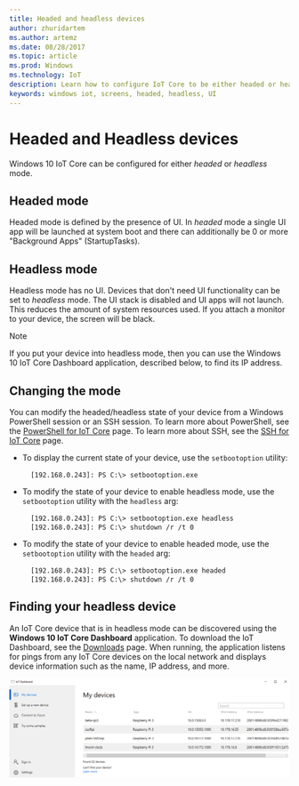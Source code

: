 ```yaml
---
title: Headed and headless devices
author: zhuridartem
ms.author: artemz
ms.date: 08/28/2017
ms.topic: article
ms.prod: Windows
ms.technology: IoT
description: Learn how to configure IoT Core to be either headed or headless.
keywords: windows iot, screens, headed, headless, UI
---
```


# Headed and Headless devices

Windows 10 IoT Core can be configured for either *headed* or *headless* mode. 

## Headed mode
Headed mode is defined by the presence of UI. In *headed* mode a single UI app will be launched at system boot and there can additionally be 0 or more "Background Apps" (StartupTasks). 

## Headless mode
Headless mode has no UI.  Devices that don't need UI functionality can be set to *headless* mode. The UI stack is disabled and UI apps will not launch. This reduces the amount of system resources used. If you attach a monitor to your device, the screen will be black.

> [!NOTE]
> If you put your device into headless mode, then you can use the Windows 10 IoT Core Dashboard application, described below, to find its IP address.

## Changing the mode
You can modify the headed/headless state of your device from a Windows PowerShell session or an SSH session. To learn more about PowerShell, see the [PowerShell for IoT Core](PowerShell.md) page. To learn more about SSH, see the [SSH for IoT Core](SSH.md) page.

* To display the current state of your device, use the `setbootoption` utility:

        [192.168.0.243]: PS C:\> setbootoption.exe

* To modify the state of your device to enable headless mode, use the `setbootoption` utility with the `headless` arg:

        [192.168.0.243]: PS C:\> setbootoption.exe headless
        [192.168.0.243]: PS C:\> shutdown /r /t 0

* To modify the state of your device to enable headed mode, use the `setbootoption` utility with the `headed` arg:

        [192.168.0.243]: PS C:\> setbootoption.exe headed
        [192.168.0.243]: PS C:\> shutdown /r /t 0

## Finding your headless device

An IoT Core device that is in headless mode can be discovered using the **Windows 10 IoT Core Dashboard** application.  To download the IoT Dashboard, see the [Downloads](http://go.microsoft.com/fwlink/?LinkID=708576) page.
When running, the application listens for pings from any IoT Core devices on the local network and displays device information such as the name, IP address, and more.

![Windows 10 IoT Core Dashboard](../media/HeadlessMode/selectDevice.png)
